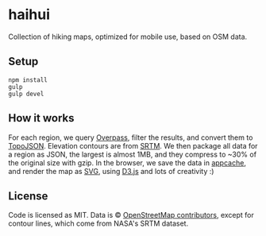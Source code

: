 # haihui

Collection of hiking maps, optimized for mobile use, based on OSM data.


## Setup

```shell
npm install
gulp
gulp devel
```


## How it works

For each region, we query [Overpass](http://overpass-api.de), filter the
results, and convert them to
[TopoJSON](https://github.com/mbostock/topojson/wiki). Elevation
contours are from
[SRTM](https://en.wikipedia.org/wiki/Shuttle_Radar_Topography_Mission).
We then package all data for a region as JSON, the largest is almost
1MB, and they compress to ~30% of the original size with gzip. In the
browser, we save the data in
[appcache](https://en.wikipedia.org/wiki/Cache_manifest_in_HTML5), and
render the map as
[SVG](https://en.wikipedia.org/wiki/Scalable_Vector_Graphics), using
[D3.js](http://d3js.org) and lots of creativity :)


## License

Code is licensed as MIT. Data is © [OpenStreetMap
contributors](http://www.openstreetmap.org/copyright), except for
contour lines, which come from NASA's SRTM dataset.
